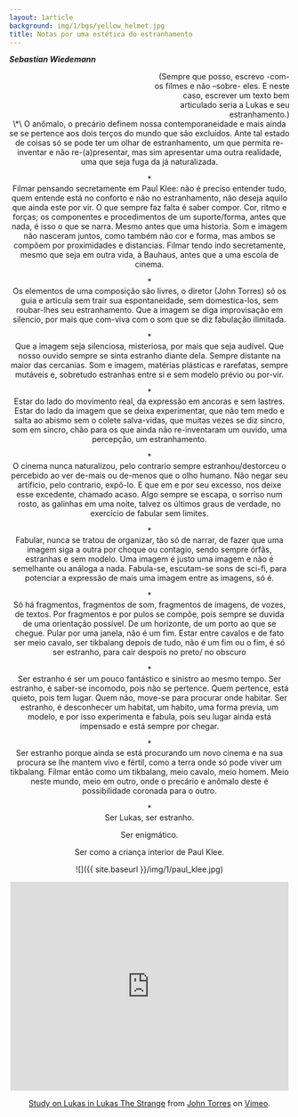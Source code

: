 ```yaml
---
layout: 1article
background: img/1/bgs/yellow_helmet.jpg
title: Notas por uma estética do estranhamento
---
```


___Sebastian Wiedemann___


<div align="right" style="display: inline-block; width: 100%; text-align: right;">
<div style="width: 50%; float: right;" align="right">
(Sempre que posso, escrevo -com- os filmes e não –sobre- eles.
E neste caso, escrever um texto bem articulado seria a Lukas e seu estranhamento.)
</div>
</div>

<div align="center">
\*\
O anômalo, o precário definem nossa contemporaneidade e mais ainda se se pertence aos dois terços do mundo que são excluídos. Ante tal estado de coisas só se pode ter um olhar de estranhamento, um que permita re-inventar e não re-(a)presentar, mas sim apresentar uma outra realidade, uma que seja fuga da já naturalizada.

\*\
Filmar pensando secretamente em Paul Klee: não é preciso entender tudo, quem entende está no conforto e não no estranhamento, não deseja aquilo que ainda este por vir. O que sempre faz falta é saber compor. Cor, ritmo e forças; os componentes e procedimentos de um suporte/forma, antes que nada, é isso o que se narra. Mesmo antes que uma historia. Som e imagem não nasceram juntos, como também não cor e forma, mas ambos se compõem por proximidades e distancias. Filmar tendo indo secretamente, mesmo que seja em outra vida, à Bauhaus, antes que a uma escola de cinema.

\*\
Os elementos de uma composição são livres, o diretor (John Torres) só os guia e articula sem trair sua espontaneidade, sem domestica-los, sem roubar-lhes seu estranhamento. Que a imagem se diga improvisação em silencio, por mais que com-viva com o som que se diz fabulação ilimitada.

\*\
Que a imagem seja silenciosa, misteriosa, por mais que seja audível. Que nosso ouvido sempre se sinta estranho diante dela. Sempre distante na maior das cercanias. Som e imagem, matérias plásticas e rarefatas, sempre mutáveis e, sobretudo estranhas entre si e sem modelo prévio ou por-vir.    

\*\
Estar do lado do movimento real, da expressão em ancoras e sem lastres. Estar do lado da imagem que se deixa experimentar, que não tem medo e salta ao abismo sem o colete salva-vidas, que muitas vezes se diz sincro, som em sincro, chão para os que ainda não re-inventaram um ouvido, uma percepção, um estranhamento.

\*\
O cinema nunca naturalizou, pelo contrario sempre estranhou/destorceu o percebido ao ver de-mais ou de-menos que o olho humano. Não negar seu artificio, pelo contrario, expô-lo. E que em e por seu excesso, nos deixe esse excedente, chamado acaso. Algo sempre se escapa, o sorriso num rosto, as galinhas em uma noite, talvez os últimos graus de verdade, no exercício de fabular sem limites.

\*\
Fabular, nunca se tratou de organizar, tão só de narrar, de fazer que uma imagem siga a outra por choque ou contagio, sendo sempre órfãs, estranhas e sem modelo. Uma imagem é justo uma imagem e não é semelhante ou análoga a nada. Fabula-se, escutam-se sons de sci-fi, para potenciar a expressão de mais uma imagem entre as imagens, só é.   

\*\
Só há fragmentos, fragmentos de som, fragmentos de imagens, de vozes, de textos. Por fragmentos e por pulos se compõe, pois sempre se duvida de uma orientação possível. De um horizonte, de um porto ao que se chegue. Pular por uma janela, não é um fim. Estar entre cavalos e de fato ser meio cavalo, ser tikbalang depois de tudo, não é um fim ou o fim, é só ser estranho, para cair despois no preto/ no obscuro

\*\
Ser estranho é ser um pouco fantástico e sinistro ao mesmo tempo. Ser estranho, é saber-se incomodo, pois não se pertence. Quem pertence, está quieto, pois tem lugar. Quem não, move-se para procurar onde habitar. Ser estranho, é desconhecer um habitat, um habito, uma forma previa, um modelo, e por isso experimenta e fabula, pois seu lugar ainda está impensado e está sempre por chegar.  

\*\
Ser estranho porque ainda se está procurando um novo cinema e na sua procura se lhe mantem vivo e fértil, como a terra onde só pode viver um tikbalang. Filmar então como um tikbalang, meio cavalo, meio homem. Meio neste mundo, meio em outro, onde o precário e anômalo deste é possibilidade coronada para o outro.

\*\
Ser Lukas, ser estranho.

Ser enigmático.

Ser como a criança interior de Paul Klee.

![]({{ site.baseurl }}/img/1/paul_klee.jpg)
<br />
<iframe src="https://player.vimeo.com/video/41558971" width="500" height="375" frameborder="0" webkitallowfullscreen mozallowfullscreen allowfullscreen></iframe> <p><a href="https://vimeo.com/41558971">Study on Lukas in Lukas The Strange</a> from <a href="https://vimeo.com/pelikula">John Torres</a> on <a href="https://vimeo.com">Vimeo</a>.</p>

</div>

